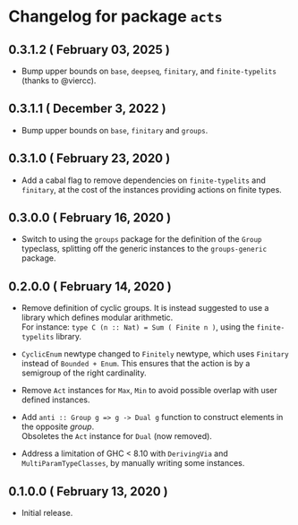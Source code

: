 # Changelog for package `acts`

## 0.3.1.2 ( February 03, 2025 )

* Bump upper bounds on `base`, `deepseq`, `finitary`, and `finite-typelits`
  (thanks to @viercc).

## 0.3.1.1 ( December 3, 2022 )

* Bump upper bounds on `base`, `finitary` and `groups`.

## 0.3.1.0 ( February 23, 2020 )

* Add a cabal flag to remove dependencies on `finite-typelits` and `finitary`,
at the cost of the instances providing actions on finite types.

## 0.3.0.0 ( February 16, 2020 )

* Switch to using the `groups` package for the definition of the `Group` typeclass,
splitting off the generic instances to the `groups-generic` package.

## 0.2.0.0 ( February 14, 2020 )

* Remove definition of cyclic groups.
It is instead suggested to use a library which defines modular arithmetic.    
For instance: `type C (n :: Nat) = Sum ( Finite n )`, using the `finite-typelits` library.

* `CyclicEnum` newtype changed to `Finitely` newtype, which uses `Finitary` instead of `Bounded + Enum`.
This ensures that the action is by a semigroup of the right cardinality.

* Remove `Act` instances for `Max`, `Min` to avoid possible overlap with user defined instances.

* Add `anti :: Group g => g -> Dual g` function to construct elements in the opposite _group_.    
Obsoletes the `Act` instance for `Dual` (now removed).

* Address a limitation of GHC < 8.10 with `DerivingVia` and `MultiParamTypeClasses`,
by manually writing some instances.

## 0.1.0.0 ( February 13, 2020 )

* Initial release.
